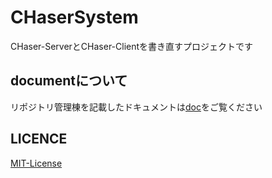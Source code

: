 # CHaserSystem
CHaser-ServerとCHaser-Clientを書き直すプロジェクトです

## documentについて
リポジトリ管理棟を記載したドキュメントは[doc](doc)をご覧ください

## LICENCE
[MIT-License](LICENSE)